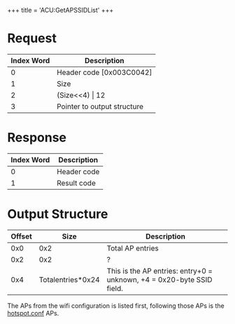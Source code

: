 +++
title = 'ACU:GetAPSSIDList'
+++

# Request

| Index Word | Description                 |
|------------|-----------------------------|
| 0          | Header code \[0x003C0042\]  |
| 1          | Size                        |
| 2          | (Size\<\<4) \| 12           |
| 3          | Pointer to output structure |

# Response

| Index Word | Description |
|------------|-------------|
| 0          | Header code |
| 1          | Result code |

# Output Structure

| Offset | Size               | Description                                                           |
|--------|--------------------|-----------------------------------------------------------------------|
| 0x0    | 0x2                | Total AP entries                                                      |
| 0x2    | 0x2                | ?                                                                     |
| 0x4    | Totalentries\*0x24 | This is the AP entries: entry+0 = unknown, +4 = 0x20-byte SSID field. |

The APs from the wifi configuration is listed first, following those APs
is the [hotspot.conf](Nintendo_Zone "wikilink") APs.
